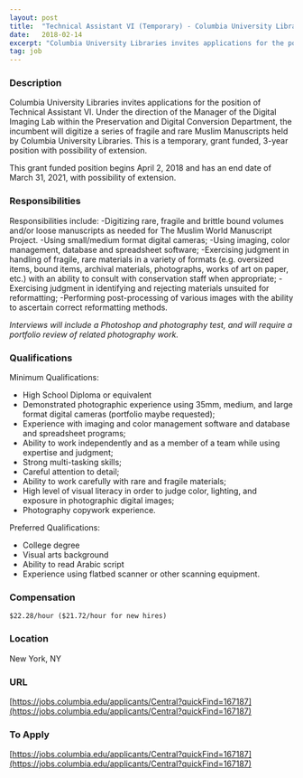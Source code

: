 ```yaml
---
layout: post
title:  "Technical Assistant VI (Temporary) - Columbia University Libraries"
date:   2018-02-14
excerpt: "Columbia University Libraries invites applications for the position of Technical Assistant VI. Under the direction of the Manager of the Digital Imaging Lab within the Preservation and Digital Conversion Department, the incumbent will digitize a series of fragile and rare Muslim Manuscripts held by Columbia University Libraries. This is a..."
tag: job
---
```


### Description   

Columbia University Libraries invites applications for the position of Technical Assistant VI. Under the direction of the Manager of the Digital Imaging Lab within the Preservation and Digital Conversion Department, the incumbent will digitize a series of fragile and rare Muslim Manuscripts held by Columbia University Libraries. This is a temporary, grant funded, 3-year position with possibility of extension. 

This grant funded position begins April 2, 2018 and has an end date of March 31, 2021, with possibility of extension.  


### Responsibilities   

Responsibilities include: 
-Digitizing rare, fragile and brittle bound volumes and/or loose manuscripts as 
needed for The Muslim World Manuscript Project. 
-Using small/medium format digital cameras; 
-Using imaging, color management, database and spreadsheet software; 
-Exercising judgment in handling of fragile, rare materials in a variety of formats (e.g. oversized items, bound items, archival materials, photographs, works of art on paper, etc.) with an ability to consult with conservation staff when appropriate; 
-Exercising judgment in identifying and rejecting materials unsuited for reformatting; 
-Performing post-processing of various images with the ability to ascertain correct reformatting methods. 

*Interviews will include a Photoshop and photography test, and will require a portfolio review of related photography work.* 


### Qualifications   

Minimum Qualifications:
- High School Diploma or equivalent  
- Demonstrated photographic experience using 35mm, medium, and large format digital cameras (portfolio maybe requested); 
- Experience with imaging and color management software and database and spreadsheet programs; 
- Ability to work independently and as a member of a team while using expertise and judgment; 
- Strong multi-tasking skills; 
- Careful attention to detail; 
- Ability to work carefully with rare and fragile materials; 
- High level of visual literacy in order to judge color, lighting, and exposure in photographic digital images; 
- Photography copywork experience.  

Preferred Qualifications:
- College degree 
- Visual arts background 
- Ability to read Arabic script 
- Experience using flatbed scanner or other scanning equipment.


### Compensation   

	$22.28/hour ($21.72/hour for new hires)  


### Location   

New York, NY


### URL   

[https://jobs.columbia.edu/applicants/Central?quickFind=167187](https://jobs.columbia.edu/applicants/Central?quickFind=167187) 

### To Apply   

[https://jobs.columbia.edu/applicants/Central?quickFind=167187](https://jobs.columbia.edu/applicants/Central?quickFind=167187) 





